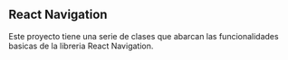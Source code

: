## React Navigation
Este proyecto tiene una serie de clases que abarcan las funcionalidades basicas de la libreria React Navigation.
